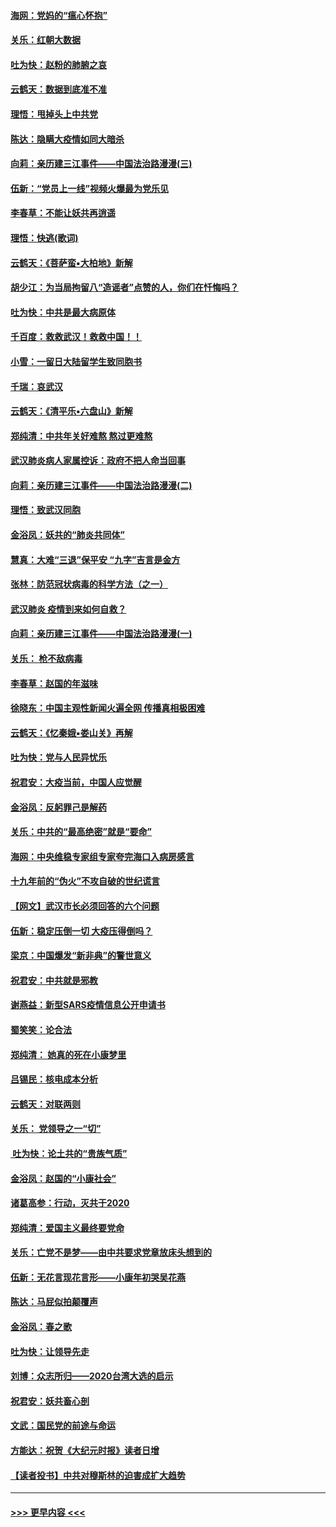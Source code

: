#### [海网：党妈的“瘟心怀抱”](../pages/nsc993/n11840740.md?t=02031955) 
#### [关乐：红朝大数据](../pages/nsc993/n11840675.md?t=02031955) 
#### [吐为快：赵粉的肺腑之哀](../pages/nsc993/n11840618.md?t=02031955) 
#### [云鹤天：数据到底准不准](../pages/nsc993/n11840325.md?t=02031955) 
#### [理悟：甩掉头上中共党](../pages/nsc993/n11838826.md?t=02031955) 
#### [陈达：隐瞒大疫情如同大暗杀](../pages/nsc993/n11838771.md?t=02031955) 
#### [向莉：亲历建三江事件——中国法治路漫漫(三)](../pages/nsc993/n11831825.md?t=02031955) 
#### [伍新：“党员上一线”视频火爆最为党乐见](../pages/nsc993/n11838200.md?t=02031955) 
#### [李春草：不能让妖共再逍遥](../pages/nsc993/n11838102.md?t=02031955) 
#### [理悟：快逃(歌词)](../pages/nsc993/n11838083.md?t=02031955) 
#### [云鹤天：《菩萨蛮▪大柏地》新解](../pages/nsc993/n11838059.md?t=02031955) 
#### [胡少江：为当局拘留八“造谣者”点赞的人，你们在忏悔吗？](../pages/nsc993/n11836801.md?t=02031955) 
#### [吐为快：中共是最大病原体](../pages/nsc993/n11836748.md?t=02031955) 
#### [千百度：救救武汉！救救中国！！](../pages/nsc993/n11836145.md?t=02031955) 
#### [小雪：一留日大陆留学生致同胞书](../pages/nsc993/n11834624.md?t=02031955) 
#### [千瑞：哀武汉](../pages/nsc993/n11833647.md?t=02031955) 
#### [云鹤天：《清平乐▪六盘山》新解](../pages/nsc993/n11833611.md?t=02031955) 
#### [郑纯清：中共年关好难熬 熬过更难熬](../pages/nsc993/n11833489.md?t=02031955) 
#### [武汉肺炎病人家属控诉：政府不把人命当回事](../pages/nsc993/n11833205.md?t=02031955) 
#### [向莉：亲历建三江事件——中国法治路漫漫(二)](../pages/nsc993/n11829102.md?t=02031955) 
#### [理悟：致武汉同胞](../pages/nsc993/n11831522.md?t=02031955) 
#### [金浴凤：妖共的“肺炎共同体”](../pages/nsc993/n11829448.md?t=02031955) 
#### [慧真：大难“三退”保平安 “九字”吉言是金方](../pages/nsc993/n11829501.md?t=02031955) 
#### [张林：防范冠状病毒的科学方法（之一）](../pages/nsc993/n11828618.md?t=02031955) 
#### [武汉肺炎 疫情到来如何自救？](../pages/nsc993/n11827632.md?t=02031955) 
#### [向莉：亲历建三江事件——中国法治路漫漫(一)](../pages/nsc993/n11827190.md?t=02031955) 
#### [关乐： 枪不敌病毒](../pages/nsc993/n11826746.md?t=02031955) 
#### [李春草：赵国的年滋味](../pages/nsc993/n11826321.md?t=02031955) 
#### [徐晓东：中国主观性新闻火遍全网 传播真相极困难](../pages/nsc993/n11826508.md?t=02031955) 
#### [云鹤天：《忆秦娥▪娄山关》再解](../pages/nsc993/n11824682.md?t=02031955) 
#### [吐为快：党与人民异忧乐](../pages/nsc993/n11824660.md?t=02031955) 
#### [祝君安：大疫当前，中国人应觉醒](../pages/nsc993/n11821946.md?t=02031955) 
#### [金浴凤：反躬罪己是解药](../pages/nsc993/n11820280.md?t=02031955) 
#### [关乐：中共的“最高绝密”就是“要命”](../pages/nsc993/n11816946.md?t=02031955) 
#### [海网：中央维稳专家组专家夸完海口入病房感言](../pages/nsc993/n11815138.md?t=02031955) 
#### [十九年前的“伪火”不攻自破的世纪谎言](../pages/nsc993/n11813238.md?t=02031955) 
#### [【网文】武汉市长必须回答的六个问题](../pages/nsc993/n11813848.md?t=02031955) 
#### [伍新：稳定压倒一切 大疫压得倒吗？](../pages/nsc993/n11812634.md?t=02031955) 
#### [梁京：中国爆发“新非典”的警世意义](../pages/nsc993/n11812554.md?t=02031955) 
#### [祝君安：中共就是邪教](../pages/nsc993/n11812431.md?t=02031955) 
#### [谢燕益：新型SARS疫情信息公开申请书](../pages/nsc993/n11808840.md?t=02031955) 
#### [蜀笑笑：论合法](../pages/nsc993/n11808064.md?t=02031955) 
#### [郑纯清： 她真的死在小康梦里](../pages/nsc993/n11806623.md?t=02031955) 
#### [吕锡民：核电成本分析](../pages/nsc993/n11806284.md?t=02031955) 
#### [云鹤天：对联两则](../pages/nsc993/n11805957.md?t=02031955) 
#### [关乐： 党领导之一“切”](../pages/nsc993/n11804505.md?t=02031955) 
#### [ 吐为快：论土共的“贵族气质”](../pages/nsc993/n11804490.md?t=02031955) 
#### [金浴凤：赵国的“小康社会”](../pages/nsc993/n11804452.md?t=02031955) 
#### [诸葛高参：行动，灭共于2020](../pages/nsc993/n11804120.md?t=02031955) 
#### [郑纯清：爱国主义最终要党命](../pages/nsc993/n11802197.md?t=02031955) 
#### [关乐：亡党不是梦——由中共要求党章放床头想到的](../pages/nsc993/n11802156.md?t=02031955) 
#### [伍新：无花言现花言形——小康年初哭吴花燕](../pages/nsc993/n11800044.md?t=02031955) 
#### [陈达：马屁似拍颠覆声](../pages/nsc993/n11800010.md?t=02031955) 
#### [金浴凤：春之歌](../pages/nsc993/n11797687.md?t=02031955) 
#### [吐为快：让领导先走](../pages/nsc993/n11797512.md?t=02031955) 
#### [刘博：众志所归——2020台湾大选的启示](../pages/nsc993/n11796878.md?t=02031955) 
#### [祝君安：妖共畜心剖](../pages/nsc993/n11794273.md?t=02031955) 
#### [文武：国民党的前途与命运](../pages/nsc993/n11794198.md?t=02031955) 
#### [方能达：祝贺《大纪元时报》读者日增](../pages/nsc993/n11793807.md?t=02031955) 
#### [【读者投书】中共对穆斯林的迫害成扩大趋势](../pages/nsc993/n11791371.md?t=02031955) 

----
#### [ >>> 更早内容 <<< ](../indexes/nsc993-earlier.md)
